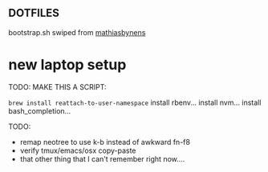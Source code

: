 DOTFILES
---------------

bootstrap.sh swiped from [mathiasbynens](https://github.com/mathiasbynens/dotfiles/blob/master/bootstrap.sh)



# new laptop setup

TODO: MAKE THIS A SCRIPT:

`brew install reattach-to-user-namespace`
install rbenv...
install nvm...
install bash_completion...

TODO: 
- remap neotree to use k-b instead of awkward fn-f8
- verify tmux/emacs/osx copy-paste
- that other thing that I can't remember right now....
